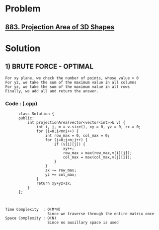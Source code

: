 # Problem

## [883. Projection Area of 3D Shapes](https://leetcode.com/problems/projection-area-of-3d-shapes/)


# Solution     
                
## 1) BRUTE FORCE - OPTIMAL

    For xy plane, we check the number of points, whose value > 0
    For yz, we take the sum of the maximum value in all columns
    For yz, we take the sum of the maximum value in all rows
    Finally, we add all and return the answer.
    
    
   ### Code : (.cpp)
    
          class Solution {
          public:
              int projectionArea(vector<vector<int>>& v) {
                  int i, j, m = v.size(), xy = 0, yz = 0, zx = 0;
                  for (i=0;i<mni++) {
                      int row_max = 0, col_max = 0;
                      for (j=0;j<n;j++) {
                          if (v[i][j]) {
                              xy++;
                              row_max = max(row_max,v[i][j]);
                              col_max = max(col_max,v[j][i]);
                          }
                      }
                      zx += row_max;
                      yz += col_max;
                  }
                  return xy+yz+zx;
              }
          };

    
    
    Time Complexity  : O(M*N) 
                       Since we traverse through the entire matrix once
    Space Complexity : O(N)
                       Since no auxillary space is used
                
